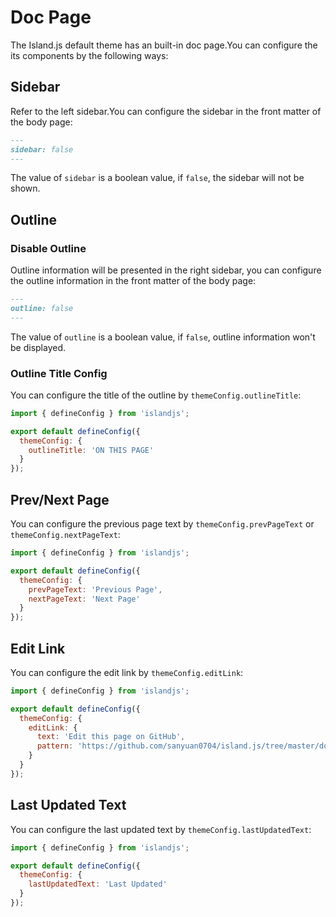 # Doc Page

The Island.js default theme has an built-in doc page.You can configure the its components by the following ways:

## Sidebar

Refer to the left sidebar.You can configure the sidebar in the front matter of the body page:

```md
---
sidebar: false
---
```

The value of `sidebar` is a boolean value, if `false`, the sidebar will not be shown.

## Outline

### Disable Outline

Outline information will be presented in the right sidebar, you can configure the outline information in the front matter of the body page:

```md
---
outline: false
---
```

The value of `outline` is a boolean value, if `false`, outline information won't be displayed.

### Outline Title Config

You can configure the title of the outline by `themeConfig.outlineTitle`:

```js
import { defineConfig } from 'islandjs';

export default defineConfig({
  themeConfig: {
    outlineTitle: 'ON THIS PAGE'
  }
});
```

## Prev/Next Page

You can configure the previous page text by `themeConfig.prevPageText` or `themeConfig.nextPageText`:

```js
import { defineConfig } from 'islandjs';

export default defineConfig({
  themeConfig: {
    prevPageText: 'Previous Page',
    nextPageText: 'Next Page'
  }
});
```

## Edit Link

You can configure the edit link by `themeConfig.editLink`:

```js
import { defineConfig } from 'islandjs';

export default defineConfig({
  themeConfig: {
    editLink: {
      text: 'Edit this page on GitHub',
      pattern: 'https://github.com/sanyuan0704/island.js/tree/master/docs/:path'
    }
  }
});
```

## Last Updated Text

You can configure the last updated text by `themeConfig.lastUpdatedText`:

```js
import { defineConfig } from 'islandjs';

export default defineConfig({
  themeConfig: {
    lastUpdatedText: 'Last Updated'
  }
});
```
